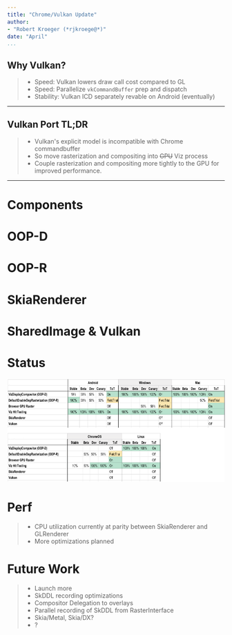```yaml
---
title: "Chrome/Vulkan Update"
author:
- "Robert Kroeger (*rjkroege@*)"
date: "April"
...
```

<!--
pandoc -t dzslides -s test.md -o habits.html ; cat habits.html | sed 's/margin-top: 200px;/margin-top: 20px;/' > slides.html
-->

## Why Vulkan?
> - Speed: Vulkan lowers draw call cost compared to GL
> - Speed: Parallelize `vkCommandBuffer` prep and dispatch
> - Stability: Vulkan ICD separately revable on Android (eventually) 

----

## Vulkan Port TL;DR
> - Vulkan's explicit model is incompatible with Chrome commandbuffer
> - So move rasterization and compositing into <strike>GPU</strike> Viz process
> - Couple rasterization and compositing more tightly to the GPU for improved performance.

----

# Components

<!-- picture of moving compositor to the viz -->
<div style="text-align:center" >
  <object data="viz-components-viz.svg" height="220" alt="Viz Components"></object>
</div>


# OOP-D

<!-- picture of moving compositor to the viz -->
<div style="text-align:center" >
  <object data="viz-from-browser-yesno-oopd.svg" height="440" alt="With/Without OOPD"></object>
</div>

# OOP-R

<!-- picture of moving compositor to the viz -->
<div style="text-align:center" >
  <object data="viz-from-browser-yesno-oopr.svg" height="440" alt="With/Without OOPR"></object>
</div>

# SkiaRenderer

<!-- picture of moving compositor to the viz -->
<div style="text-align:center" >
  <object data="oopd-command-buffer-skddl.svg" height="440" alt="SkiaRenderer"></object>
</div>

# SharedImage & Vulkan

<!-- picture of moving compositor to the viz -->
<div style="text-align:center" >
  <object data="viz-inside-sharedimage.svg" height="440" alt="Viz Vulkan Details"></object>
</div>

# Status

<img src="progress.png" alt="progress" height="240"/>

# Perf
> - CPU utilization currently at parity between SkiaRenderer and GLRenderer
> - More optimizations planned

# Future Work
> - Launch more
> - SkDDL recording optimizations
> - Compositor Delegation to overlays
> - Parallel recording of SkDDL from RasterInterface
> - Skia/Metal, Skia/DX?
> - ?
